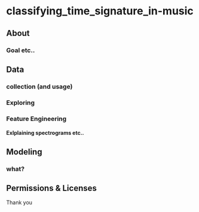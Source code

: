 # classifying_time_signature_in-music



## About


### Goal etc..




## Data 

### collection (and usage)

### Exploring

### Feature Engineering


#### Exlplaining spectrograms etc..





## Modeling


### what?





## Permissions & Licenses

Thank you